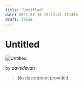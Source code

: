 ```yaml
---
title: "Untitled"
date: 2021-07-16 15:12:01.111455
draft: false
---
```


# Untitled

![Untitled](../images/14608e74-e672-11eb-a8d0-60f262b60b65.png)

by *davedevan*



> No description provided.